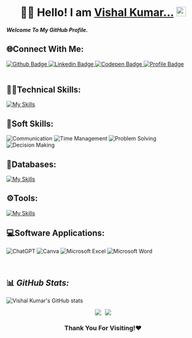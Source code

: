 
 # <div align="center"> 👨‍🎓 Hello! I am [Vishal Kumar...](https://vishal-creator-profile.netlify.app/) <img src="https://media.giphy.com/media/hvRJCLFzcasrR4ia7z/giphy.gif" height="25px"> </div>

 #### _Welcome To My GitHub Profile._
  
## 🌐Connect With Me:
<div id="badges">
  <a href="https://github.com/vishal02527">
    <img src="https://img.shields.io/badge/Github-013243?style=for-the-badge&logo=Github&logoColor=white" alt="Github Badge"/>
  </a>
   <a href="https://www.linkedin.com/in/vishal-kumar-8303a3283">
    <img src="https://img.shields.io/badge/Linkedin-blue?style=for-the-badge&logo=linkedin&logoColor=white" alt="Linkedin Badge"/>
  </a>
  <a href="https://www.linkedin.com/in/vishal-kumar-8303a3283">
    <img src="https://img.shields.io/badge/Codepen-gray?style=for-the-badge&logo=codepen&logoColor=white" alt="Codepen Badge"/>
  </a>
   <a href="https://vishal-creator-profile.netlify.app/">
    <img src="https://img.shields.io/badge/Profile-B7472A?style=for-the-badge&logo=Profile&logoColor=white" alt="Profile Badge"/>
  </a>
</div>
<br />

## 🧑‍💻Technical Skills:
[![My Skills](https://skillicons.dev/icons?i=c,cpp,java,html,css,javascript,react&perline=8)](https://skillicons.dev)

## 👤Soft Skills:
<div id="badges">
  <a>
    <img src="https://img.shields.io/badge/Communication-yellow?style=for-the-badge&logoColor=white" alt="Communication"/>
  </a>
  <a>
    <img src="https://img.shields.io/badge/Time Management-470137?style=for-the-badge&logoColor=white" alt="Time Management"/>
  </a>
  <a>
    <img src="https://img.shields.io/badge/Problem Solving-E10098?style=for-the-badge&logoColor=white" alt="Problem Solving"/>
  </a>
  <a>
    <img src="https://img.shields.io/badge/Decision Making-FE7A16?style=for-the-badge&logoColor=white" alt="Decision Making"/>
  </a>
</div>

## 📅Databases:
[![My Skills](https://skillicons.dev/icons?i=mysql,mongodb&perline=8)](https://skillicons.dev)

## ⚙️Tools:
[![My Skills](https://skillicons.dev/icons?i=git,github,vscode,idea,canva&perline=8)](https://skillicons.dev)

## 💻Software Applications:
![ChatGPT](https://img.shields.io/badge/chatGPT-74aa9c?style=for-the-badge&logo=openai&logoColor=white)
![Canva](https://img.shields.io/badge/Canva-%2300C4CC.svg?style=for-the-badge&logo=Canva&logoColor=white)
![Microsoft Excel](https://img.shields.io/badge/Microsoft_Excel-217346?style=for-the-badge&logo=microsoft-excel&logoColor=white)
![Microsoft Word](https://img.shields.io/badge/Microsoft_Word-2B579A?style=for-the-badge&logo=microsoft-word&logoColor=white)

<br />

## 📊 _GitHub Stats:_
![Vishal Kumar's GitHub stats](https://github-readme-stats.vercel.app/api?username=vishal02527&show_icons=true&theme=dark)
<div style="display: flex; flex-wrap: wrap; gap: 10px; align-items: center; justify-content: center;">
<img src="https://github-readme-streak-stats.herokuapp.com/?user=vishal02527&theme=dark&hide_border=false"> 
<img src="https://github-readme-stats.vercel.app/api/top-langs/?username=vishal02527&theme=dark&hide_border=false&include_all_commits=false&count_private=false&layout=compact">
</div>

### <div align="center">Thank You For Visiting!❤️</div>

